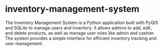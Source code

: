 # inventory-management-system
The Inventory Management System is a Python application built with PyQt5 and SQLite to manage users and inventory. It allows admins to add, edit, and delete products, as well as manage user roles like admin and cashier. The system provides a simple interface for efficient inventory tracking and user management.
